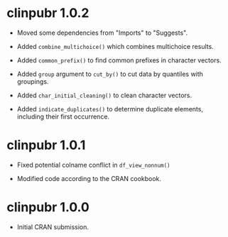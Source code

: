 # clinpubr 1.0.2

* Moved some dependencies from "Imports" to "Suggests".

* Added `combine_multichoice()` which combines multichoice results.

* Added `common_prefix()` to find common prefixes in character vectors.

* Added `group` argument to `cut_by()` to cut data by quantiles with groupings.

* Added `char_initial_cleaning()` to clean character vectors.

* Added `indicate_duplicates()` to determine duplicate elements, including their first occurrence.

# clinpubr 1.0.1

* Fixed potential colname conflict in `df_view_nonnum()`

* Modified code according to the CRAN cookbook.

# clinpubr 1.0.0

* Initial CRAN submission.
